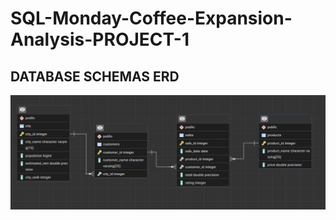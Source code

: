 # SQL-Monday-Coffee-Expansion-Analysis-PROJECT-1


## DATABASE SCHEMAS ERD

![](https://github.com/Rajni0327/SQL-Monday-Coffee-Expansion-Analysis-PROJECT-5/blob/main/Screenshot%202025-10-13%20211941.png)
